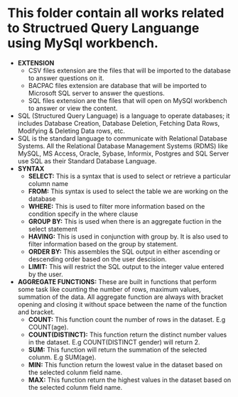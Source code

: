 # This folder contain all works related to Structrued Query Languange using MySql workbench.
- **EXTENSION**
  - CSV files extension are the files that will be imported to the database to answer questions on it.
  - BACPAC files extension are database that will be imported to Microsoft SQL server to answer the questions.
  - SQL files extension are the files that will open on MySQl workbench to answer or view the content.
- SQL (Structured Query Language) is a language to operate databases; it includes Database Creation, Database Deletion, Fetching Data Rows, Modifying & Deleting Data rows, etc.
- SQL is the standard language to communicate with Relational Database Systems. All the Relational Database Management Systems (RDMS) like MySQL, MS Access, Oracle, Sybase, Informix, Postgres and SQL Server use SQL as their Standard Database Language.
- **SYNTAX**
  - **SELECT:** This is a syntax that is used to select or retrieve a particular column name
  - **FROM:** This syntax is used to select the table we are working on the database
  - **WHERE:** This is used to filter more information based on the condition specify in the where clause
  - **GROUP BY:** This is used when there is an aggregate fuction in the select statement
  - **HAVING:** This is used in conjunction with group by. It is also used to filter information based on the group by statement.
  - **ORDER BY:** This assembles the SQL output in either ascending or descending order based on the user descision.
  - **LIMIT:** This will restrict the SQL output to the integer value entered by the user.
- **AGGREGATE FUNCTIONS:** These are built in functions that perform some task like counting the number of rows, maximum values, summation of the data. All aggregate function are always with bracket opening and closing it without space between the name of the function and bracket.
  - **COUNT:** This function count the number of rows in the dataset. E.g COUNT(age).
  - **COUNT(DISTINCT):** This function return the distinct number values in the dataset. E.g COUNT(DISTINCT gender) will return 2.
  - **SUM:** This function will return the summation of the selected colunm. E.g SUM(age).
  - **MIN:** This function return the lowest value in the dataset based on the selected colunm field name.
  - **MAX:** This function return the highest values in the dataset based on the selected colunm field name.

